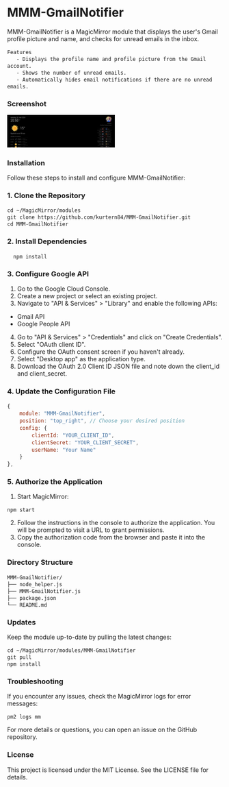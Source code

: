 # MMM-GmailNotifier
MMM-GmailNotifier is a MagicMirror module that displays the user's Gmail profile picture and name, and checks for unread emails in the inbox.
```
Features
   - Displays the profile name and profile picture from the Gmail account.
   - Shows the number of unread emails.
   - Automatically hides email notifications if there are no unread emails.

```


### Screenshot


<img style="flat: left; width: 50%;" src="screenshot.png">

### Installation
Follow these steps to install and configure MMM-GmailNotifier:

### 1. Clone the Repository
```
cd ~/MagicMirror/modules
git clone https://github.com/kurtern84/MMM-GmailNotifier.git
cd MMM-GmailNotifier
```


### 2. Install Dependencies
```
  npm install
```

### 3. Configure Google API

1. Go to the Google Cloud Console.
2. Create a new project or select an existing project.
3. Navigate to "API & Services" > "Library" and enable the following APIs:
 - Gmail API
 - Google People API
4. Go to "API & Services" > "Credentials" and click on "Create Credentials".
5. Select "OAuth client ID".
6. Configure the OAuth consent screen if you haven't already.
7. Select "Desktop app" as the application type.
8. Download the OAuth 2.0 Client ID JSON file and note down the client_id and client_secret.

### 4. Update the Configuration File
```javascript
{
    module: "MMM-GmailNotifier",
    position: "top_right", // Choose your desired position
    config: {
        clientId: "YOUR_CLIENT_ID",
        clientSecret: "YOUR_CLIENT_SECRET",
        userName: "Your Name"
    }
},
```
### 5. Authorize the Application
1. Start MagicMirror:
```
npm start
```
2. Follow the instructions in the console to authorize the application. You will be prompted to visit a URL to grant permissions.
3. Copy the authorization code from the browser and paste it into the console.

### Directory Structure
```
MMM-GmailNotifier/
├── node_helper.js
├── MMM-GmailNotifier.js
├── package.json
└── README.md
```
### Updates
Keep the module up-to-date by pulling the latest changes:
```
cd ~/MagicMirror/modules/MMM-GmailNotifier
git pull
npm install
```
### Troubleshooting
If you encounter any issues, check the MagicMirror logs for error messages:
```
pm2 logs mm
```
For more details or questions, you can open an issue on the GitHub repository.

### License
This project is licensed under the MIT License. See the LICENSE file for details.



